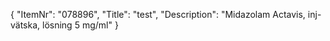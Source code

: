 {
  "ItemNr": "078896",
  "Title": "test",
  "Description": "Midazolam Actavis, inj-vätska, lösning 5 mg/ml"
}